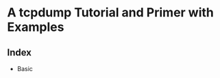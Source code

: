 # A tcpdump Tutorial and Primer with Examples

## Index
- Basic
<!--stackedit_data:
eyJoaXN0b3J5IjpbNTE0OTQxMjM1XX0=
-->